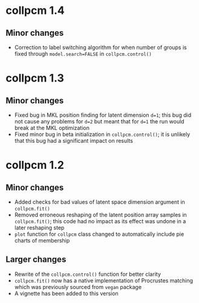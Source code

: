 # collpcm 1.4

## Minor changes

- Correction to label switching algorithm for when number of groups is fixed through `model.search=FALSE` in `collpcm.control()`

# collpcm 1.3

## Minor changes

- Fixed bug in MKL position finding for latent dimension `d=1`; this bug did not cause any problems for `d=2` but meant that for `d=1` the run would break at the MKL optimization
- Fixed minor bug in beta initialization in `collpcm.control()`; it is unlikely that this bug had a significant impact on results

# collpcm 1.2

## Minor changes

- Added checks for bad values of latent space dimension argument in `collpcm.fit()`
- Removed erroneous reshaping of the latent position array samples in `collpcm.fit()`; this code had no impact as its effect was undone in a later reshaping step
- `plot` function for `collpcm` class changed to automatically include pie charts of membership

## Larger changes

- Rewrite of the `collpcm.control()` function for better clarity 
- `collpcm.fit()` now has a native implementation of Procrustes matching which was previously sourced from `vegan` package
- A vignette has been added to this version


